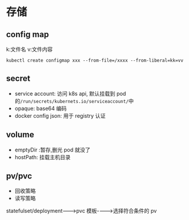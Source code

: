 # 存储

## config map

k:文件名 v:文件内容

```
kubectl create configmap xxx --from-file=/xxxx --from-liberal=kk=vv
```

## secret

- service account: 访问 k8s api, 默认挂载到 pod 的`/run/secrets/kubernets.io/serviceaccount/`中
- opaque: base64 编码
- docker config json: 用于 registry 认证

## volume

- emptyDir :暂存,删光 pod 就没了
- hostPath: 挂载主机目录

## pv/pvc

- 回收策略
- 读写策略

statefulset/deployment--->pvc 模板---->选择符合条件的 pv
